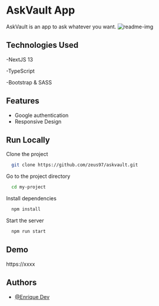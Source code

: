 # AskVault App

AskVault is an app to ask whatever you want.
![readme-img](https://github.com/zeus97/askvault/assets/110084225/2639f0cc-f556-4d4a-92a1-5dfc440810f7)



## Technologies Used

-NextJS 13

-TypeScript

-Bootstrap & SASS


## Features

- Google authentication
- Responsive Design


## Run Locally

Clone the project

```bash
  git clone https://github.com/zeus97/askvault.git
```

Go to the project directory

```bash
  cd my-project
```

Install dependencies

```bash
  npm install
```

Start the server

```bash
  npm run start
```


## Demo

https://xxxx


## Authors

- [@Enrique Dev](https://github.com/zeus97)
